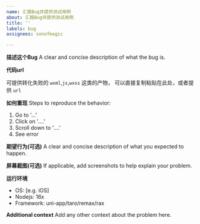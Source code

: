 ```yaml
---
name: 汇报Bug并提供测试用例
about: 汇报Bug并提供测试用例
title: ''
labels: bug
assignees: sonofmagic

---
```


**描述这个Bug**
A clear and concise description of what the bug is.

**代码url**

可提供转化失败的 `wxml`,`js`,`wxss` 这类的产物，
可以直接复制粘贴在此处，或者提供 `url`

**如何重现**
Steps to reproduce the behavior:

1. Go to '...'
2. Click on '....'
3. Scroll down to '....'
4. See error

**期望行为(可选)**
A clear and concise description of what you expected to happen.

**屏幕截图(可选)**
If applicable, add screenshots to help explain your problem.

**运行环境**

- OS: [e.g. iOS]
- Nodejs: 16x
- Framework: uni-app/taro/remax/rax

**Additional context**
Add any other context about the problem here.
